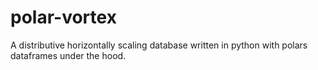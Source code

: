 # polar-vortex
A distributive horizontally scaling database written in python with polars dataframes under the hood.
